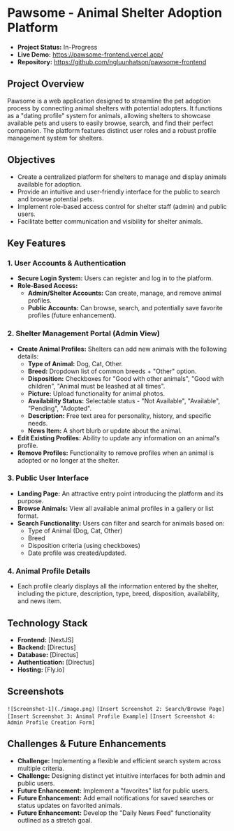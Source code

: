 # Pawsome - Animal Shelter Adoption Platform

* **Project Status:** In-Progress
* **Live Demo:** https://pawsome-frontend.vercel.app/
* **Repository:** https://github.com/ngluunhatson/pawsome-frontend

## Project Overview

Pawsome is a web application designed to streamline the pet adoption process by connecting animal shelters with potential adopters. It functions as a "dating profile" system for animals, allowing shelters to showcase available pets and users to easily browse, search, and find their perfect companion. The platform features distinct user roles and a robust profile management system for shelters.

## Objectives

* Create a centralized platform for shelters to manage and display animals available for adoption.
* Provide an intuitive and user-friendly interface for the public to search and browse potential pets.
* Implement role-based access control for shelter staff (admin) and public users.
* Facilitate better communication and visibility for shelter animals.

## Key Features

### 1. User Accounts & Authentication
* **Secure Login System:** Users can register and log in to the platform.
* **Role-Based Access:**
    * **Admin/Shelter Accounts:** Can create, manage, and remove animal profiles.
    * **Public Accounts:** Can browse, search, and potentially save favorite profiles (future enhancement).

### 2. Shelter Management Portal (Admin View)
* **Create Animal Profiles:** Shelters can add new animals with the following details:
    * **Type of Animal:** Dog, Cat, Other.
    * **Breed:** Dropdown list of common breeds + "Other" option.
    * **Disposition:** Checkboxes for "Good with other animals", "Good with children", "Animal must be leashed at all times".
    * **Picture:** Upload functionality for animal photos.
    * **Availability Status:** Selectable status - "Not Available", "Available", "Pending", "Adopted".
    * **Description:** Free text area for personality, history, and specific needs.
    * **News Item:** A short blurb or update about the animal.
* **Edit Existing Profiles:** Ability to update any information on an animal's profile.
* **Remove Profiles:** Functionality to remove profiles when an animal is adopted or no longer at the shelter.

### 3. Public User Interface
* **Landing Page:** An attractive entry point introducing the platform and its purpose.
* **Browse Animals:** View all available animal profiles in a gallery or list format.
* **Search Functionality:** Users can filter and search for animals based on:
    * Type of Animal (Dog, Cat, Other)
    * Breed
    * Disposition criteria (using checkboxes)
    * Date profile was created/updated.

### 4. Animal Profile Details
* Each profile clearly displays all the information entered by the shelter, including the picture, description, type, breed, disposition, availability, and news item.

## Technology Stack

* **Frontend:** [NextJS]
* **Backend:** [Directus]
* **Database:** [Directus]
* **Authentication:** [Directus]
* **Hosting:** [Fly.io]

## Screenshots

`![Screenshot-1](./image.png)`
`[Insert Screenshot 2: Search/Browse Page]`
`[Insert Screenshot 3: Animal Profile Example]`
`[Insert Screenshot 4: Admin Profile Creation Form]`

## Challenges & Future Enhancements

* **Challenge:** Implementing a flexible and efficient search system across multiple criteria.
* **Challenge:** Designing distinct yet intuitive interfaces for both admin and public users.
* **Future Enhancement:** Implement a "favorites" list for public users.
* **Future Enhancement:** Add email notifications for saved searches or status updates on favorited animals.
* **Future Enhancement:** Develop the "Daily News Feed" functionality outlined as a stretch goal.
